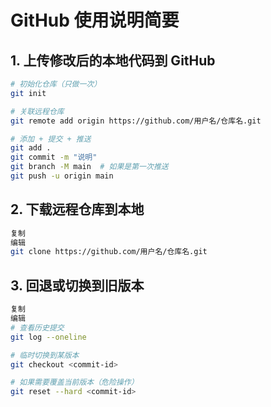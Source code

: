 # GitHub 使用说明简要

## 1. 上传修改后的本地代码到 GitHub

```bash
# 初始化仓库（只做一次）
git init

# 关联远程仓库
git remote add origin https://github.com/用户名/仓库名.git

# 添加 + 提交 + 推送
git add .
git commit -m "说明"
git branch -M main  # 如果是第一次推送
git push -u origin main


```


## 2. 下载远程仓库到本地
``` bash
复制
编辑
git clone https://github.com/用户名/仓库名.git

```



##  3. 回退或切换到旧版本
```bash
复制
编辑
# 查看历史提交
git log --oneline

# 临时切换到某版本
git checkout <commit-id>

# 如果需要覆盖当前版本（危险操作）
git reset --hard <commit-id>

```